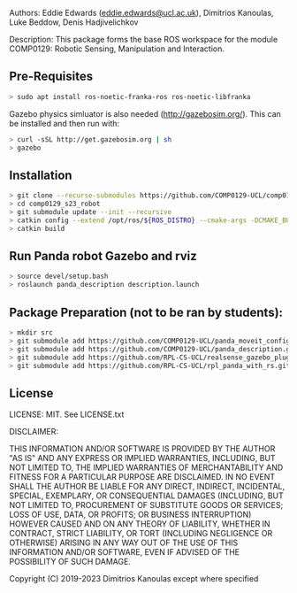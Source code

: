 Authors: Eddie Edwards (eddie.edwards@ucl.ac.uk), Dimitrios Kanoulas, Luke Beddow, Denis Hadjivelichkov

Description: This package forms the base ROS workspace for the module COMP0129: Robotic Sensing, Manipulation and Interaction.

## Pre-Requisites
```bash
> sudo apt install ros-noetic-franka-ros ros-noetic-libfranka
```
Gazebo physics simluator is also needed (http://gazebosim.org/). This can be installed and then run with:
```bash
> curl -sSL http://get.gazebosim.org | sh
> gazebo
```

## Installation
```bash
> git clone --recurse-submodules https://github.com/COMP0129-UCL/comp0129_s23_robot.git
> cd comp0129_s23_robot
> git submodule update --init --recursive
> catkin config --extend /opt/ros/${ROS_DISTRO} --cmake-args -DCMAKE_BUILD_TYPE=Release
> catkin build
```

## Run Panda robot Gazebo and rviz
```bash
> source devel/setup.bash
> roslaunch panda_description description.launch
```

## Package Preparation (not to be ran by students):
```bash
> mkdir src
> git submodule add https://github.com/COMP0129-UCL/panda_moveit_config.git src/panda_moveit_config
> git submodule add https://github.com/COMP0129-UCL/panda_description.git src/panda_description
> git submodule add https://github.com/RPL-CS-UCL/realsense_gazebo_plugin.git src/realsense_gazebo_plugin 
> git submodule add https://github.com/RPL-CS-UCL/rpl_panda_with_rs.git src/rpl_panda_with_rs
```

## License
LICENSE: MIT.  See LICENSE.txt

DISCLAIMER:

THIS INFORMATION AND/OR SOFTWARE IS PROVIDED BY THE AUTHOR "AS IS" AND ANY
EXPRESS OR IMPLIED WARRANTIES, INCLUDING, BUT NOT LIMITED TO, THE IMPLIED
WARRANTIES OF MERCHANTABILITY AND FITNESS FOR A PARTICULAR PURPOSE ARE
DISCLAIMED. IN NO EVENT SHALL THE AUTHOR BE LIABLE FOR ANY DIRECT, INDIRECT,
INCIDENTAL, SPECIAL, EXEMPLARY, OR CONSEQUENTIAL DAMAGES (INCLUDING, BUT NOT
LIMITED TO, PROCUREMENT OF SUBSTITUTE GOODS OR SERVICES; LOSS OF USE, DATA, OR
PROFITS; OR BUSINESS INTERRUPTION) HOWEVER CAUSED AND ON ANY THEORY OF
LIABILITY, WHETHER IN CONTRACT, STRICT LIABILITY, OR TORT (INCLUDING NEGLIGENCE
OR OTHERWISE) ARISING IN ANY WAY OUT OF THE USE OF THIS INFORMATION AND/OR
SOFTWARE, EVEN IF ADVISED OF THE POSSIBILITY OF SUCH DAMAGE.

Copyright (C) 2019-2023 Dimitrios Kanoulas except where specified
